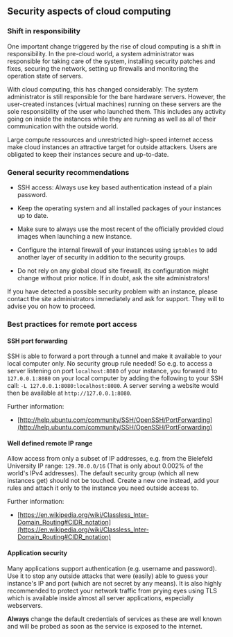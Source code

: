 ## Security aspects of cloud computing

### Shift in responsibility

One important change triggered by the rise of cloud computing is a shift in responsibility.
In the pre-cloud world, a system administrator was responsible for taking care of the system,
installing security patches and fixes, securing the network, setting up firewalls and monitoring
the operation state of servers.

With cloud computing, this has changed considerably:
The system administrator is still responsible for the bare
hardware servers. However, the user-created instances (virtual machines) running on these servers
are the sole responsibility of the user who launched them. This includes any activity going on
inside the instances while they are running as well as all of their
communication with the outside world.

Large compute ressources and unrestricted high-speed internet access make cloud instances
an attractive target for outside attackers. Users are obligated to keep their instances
secure and up-to-date.

### General security recommendations

- SSH access: Always use key based authentication instead of a plain password.

- Keep the operating system and all installed packages of your instances up to date.

- Make sure to always use the most recent of the officially provided cloud images when
  launching a new instance.

- Configure the internal firewall of your instances using `iptables` to add another layer of
  security in addition to the security groups.

- Do not rely on any global cloud site firewall, its configuration might change without
  prior notice. If in doubt, ask the site administrators!

If you have detected a possible security problem with an instance, please contact the site
administrators immediately and ask for support. They will to advise you on how to proceed.

### Best practices for remote port access

#### SSH port forwarding

SSH is able to forward a port through a tunnel and make it available to your local computer only.
No security group rule needed! So e.g. to access a server listening on port `localhost:8080` of your
instance, you forward it to `127.0.0.1:8080` on your local computer by adding the following to your
SSH call: `-L 127.0.0.1:8080:localhost:8080`. A server serving a website would then be available at
`http://127.0.0.1:8080`.

Further information:

- [http://help.ubuntu.com/community/SSH/OpenSSH/PortForwarding](http://help.ubuntu.com/community/SSH/OpenSSH/PortForwarding)

#### Well defined remote IP range

Allow access from only a subset of IP addresses, e.g. from the Bielefeld University IP range:
`129.70.0.0/16` (That is only about 0.002% of the world's IPv4 addresses). The default security
group (which all new instances get) should not be touched. Create a new one instead, add your rules
and attach it only to the instance you need outside access to.

Further information:

- [https://en.wikipedia.org/wiki/Classless_Inter-Domain_Routing#CIDR_notation](https://en.wikipedia.org/wiki/Classless_Inter-Domain_Routing#CIDR_notation)

#### Application security

Many applications support authentication (e.g. username and password). Use it to stop any outside
attacks that were (easily) able to guess your instance's IP and port (which are not secret by any
means). It is also highly recommended to protect your network traffic from prying eyes using TLS
which is available inside almost all server applications, especially webservers.

**Always** change the default credentials of services as these are well known and
will be probed as soon as the service is exposed to the internet.
